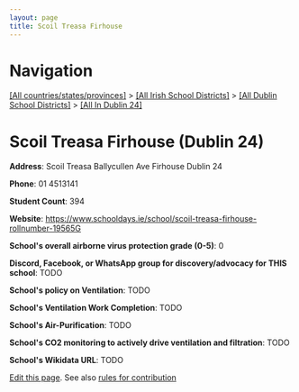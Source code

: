 ```yaml
---
layout: page
title: Scoil Treasa Firhouse
---
```

# Navigation

[[All countries/states/provinces]](../../../..) > [[All Irish School Districts]](../../..) > [[All Dublin School Districts]](../..) > [[All In Dublin 24]](..)

# Scoil Treasa Firhouse (Dublin 24)

**Address**: Scoil Treasa Ballycullen Ave Firhouse Dublin 24

**Phone**: 01 4513141

**Student Count**: 394

**Website**: <https://www.schooldays.ie/school/scoil-treasa-firhouse-rollnumber-19565G>

**School's overall airborne virus protection grade (0-5)**: 0

**Discord, Facebook, or WhatsApp group for discovery/advocacy for THIS school**: TODO

**School's policy on Ventilation**: TODO

**School's Ventilation Work Completion**: TODO

**School's Air-Purification**: TODO

**School's CO2 monitoring to actively drive ventilation and filtration**: TODO

**School's Wikidata URL**: TODO


[Edit this page](https://github.com/ventilate-schools/Ireland/edit/main/./Dublin_24/Scoil_Treasa_Firhouse.md). See also [rules for contribution](../../../contribution-rules/)